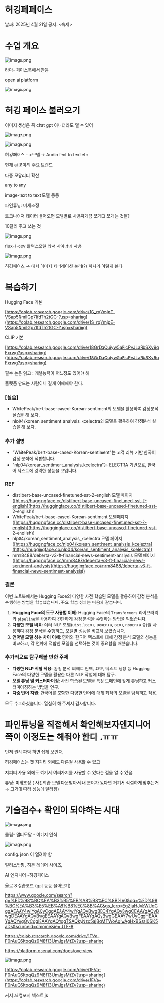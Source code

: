 # 허깅페페이스

날짜: 2025년 4월 21일
공지: <숙제>

# 수업 개요

![image.png](image.png)

라마- 페이스북에서 만듬

open ai platform

![image.png](image%201.png)

# 허깅 페이스 불러오기

이미지 생성은 꼭 chat gpt 아니더라도 열 수 있어 

![image.png](image%202.png)

![image.png](image%203.png)

허깅페이스 - >모델 → Audio text to text etc 

현재 ai 분야의 주요 트랜드 

다중 모달리티 확산 

any to any 

image-text to text 모델 등등 

파인튜닝: 미세조정

토크나이저 데이터 들어오면 모델별로 사용하게끔 쪼개고 쪼개는 것들? 

10달러 주고 쓰는 것 

![image.png](image%204.png)

flux-1-dev 플럭스모델 와서 사이더에 사용 

![image.png](image%205.png)

허깅페이스 → 에서 이미지 제너레이션 눌러(?) 회사가 이렇게 쓴다 

# **복습하기**

Hugging Face 기본

[https://colab.research.google.com/drive/1S_rqVmjpE-VSap5NmiIGp7IfdTh2tGC-?usp=sharing](https://colab.research.google.com/drive/1S_rqVmjpE-VSap5NmiIGp7IfdTh2tGC-?usp=sharing)

CLIP 기본

[https://colab.research.google.com/drive/18GrDqCuiyw5aPicPvJLaRbSXv9qFxrwg?usp=sharing](https://colab.research.google.com/drive/18GrDqCuiyw5aPicPvJLaRbSXv9qFxrwg?usp=sharing)

필수 논문 읽고 : 개발능력이 어느정도 있어야 해 

플랫폼 만드는 사람이니 깊게 이해해야 한다.

### [실습]

- WhitePeak/bert-base-cased-Korean-sentiment의 모델을 활용하여 감정분석 실습을 해 보자.
- nlp04/korean_sentiment_analysis_kcelectra의 모델을 활용하여 감정분석 실습을 해 보자.

### 추가 설명

- "WhitePeak/bert-base-cased-Korean-sentiment"는 고객 리뷰 기반 한국어 감정 분석에 적합합니다.
- "nlp04/korean_sentiment_analysis_kcelectra"는 ELECTRA 기반으로, 한국어 텍스트에 강력한 성능을 보입니다.

### REF

- distilbert-base-uncased-finetuned-sst-2-english 모델 페이지([https://huggingface.co/distilbert-base-uncased-finetuned-sst-2-english](https://huggingface.co/distilbert-base-uncased-finetuned-sst-2-english))
- WhitePeak/bert-base-cased-Korean-sentiment 모델페이지([https://huggingface.co/distilbert-base-uncased-finetuned-sst-2-english](https://huggingface.co/distilbert-base-uncased-finetuned-sst-2-english))
- nlp04/korean_sentiment_analysis_kcelectra 모델 페이지([https://huggingface.co/nlp04/korean_sentiment_analysis_kcelectra](https://huggingface.co/nlp04/korean_sentiment_analysis_kcelectra))
- mrm8488/deberta-v3-ft-financial-news-sentiment-analysis 모델 페이지([https://huggingface.co/mrm8488/deberta-v3-ft-financial-news-sentiment-analysis](https://huggingface.co/mrm8488/deberta-v3-ft-financial-news-sentiment-analysis))

### 결론

이번 노트북에서는 Hugging Face의 다양한 사전 학습된 모델을 활용하여 감정 분석을 수행하는 방법을 학습했습니다. 주요 학습 성과는 다음과 같습니다:

1. **Hugging Face의 도구 사용법 이해**: Hugging Face의 `Transformers` 라이브러리와 `pipeline`을 사용하여 간단하게 감정 분석을 수행하는 방법을 익혔습니다.
2. **다양한 모델 비교**: 여러 NLP 모델(`DistilBERT`, `DeBERTa`, `BERT`, `RoBERTa` 등)을 사용하여 감정 분석을 수행하고, 모델별 성능을 비교해 보았습니다.
3. **언어별 모델 성능 차이 이해**: 영어와 한국어 텍스트에 대해 감정 분석 모델의 성능을 비교하고, 각 언어에 적합한 모델을 선택하는 것이 중요함을 배웠습니다.

### 추가적으로 탐구해볼 만한 주제

- **다양한 NLP 작업 적용**: 감정 분석 외에도 번역, 요약, 텍스트 생성 등 Hugging Face의 다양한 모델을 활용한 다른 NLP 작업에 대해 탐구.
- **모델 튜닝 및 커스터마이징**: 사전 학습된 모델을 특정 도메인에 맞게 튜닝하고 커스터마이징하는 방법을 연구.
- **다중 언어 지원**: 한국어를 포함한 다양한 언어에 대해 최적의 모델을 탐색하고 적용.

모두 수고하셨습니다. 열심히 해 주셔서 감사합니다.

# **파인튜닝을 직접해서 확인해보자엔지니어 쪽이 이정도는 해줘야 한다 .ㅠㅠ**

먼저 원리 파악 하면 쉽게 보인다. 

허깅페이스는 쳇 지피티 외에도 다른걸 사용할 수 있고 

지피티 사용 외에도 여기서 여러가지를 사용할 수 있다는 점을 알 수 있음. 

튜닝: 미세조정 ( 사전학습 모델 다운받아서 내 분야가 있다면 거기서 적절하게 맞추는거 → 그거에 따라 성능이 달라짐) 

# **기술검수+ 확인이 되야하는 시대**

![image.png](image%206.png)

클립- 멀티모달 - 이미지 인식

![image.png](image%207.png)

config. json 이 열려야 함 

얼리스탑핑, 히든 레이어 사이즈, 

AI 엔지니어 -허깅페이스 

욜로 8  실습코드 (gpt 등등 물어보기)

https://www.google.com/search?q=%ED%98%BC%EA%B3%B5%EB%A8%B8%EC%8B%A0&oq=%ED%98%BC%EA%B3%B5%EB%A8%B8%EC%8B%A0&gs_lcrp=EgZjaHJvbWUqCggAEAAY4wIYgAQyCggAEAAY4wIYgAQyBwgBEC4YgAQyBwgCEAAYgAQyBwgDEAAYgAQyBwgEEAAYgAQyBwgFEAAYgAQyBwgGEAAY7wUyCggHEAAYgAQYogQyCggIEAAYgAQYogTSAQkyNzc5ajBqMTWoAgiwAgHxBSsaI0SK5aDs&sourceid=chrome&ie=UTF-8

https://colab.research.google.com/drive/1FVa-F0rAuQ6ItoqQz9M8f13UmJgsMtZv?usp=sharing

https://platform.openai.com/docs/overview

![image.png](image%208.png)

[https://colab.research.google.com/drive/1FVa-F0rAuQ6ItoqQz9M8f13UmJgsMtZv?usp=sharing](https://colab.research.google.com/drive/1FVa-F0rAuQ6ItoqQz9M8f13UmJgsMtZv?usp=sharing)

커서 ai 컴포저 넥스트 js